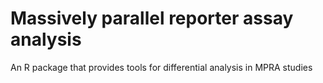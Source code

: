 # Massively parallel reporter assay analysis

An R package that provides tools for differential analysis in MPRA studies
